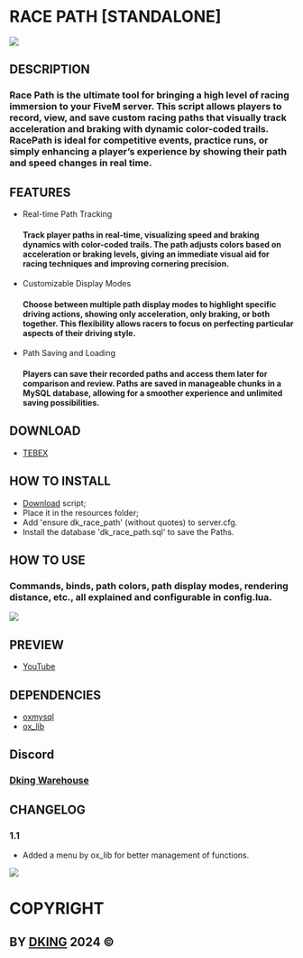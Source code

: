 # RACE PATH [STANDALONE]

![](https://cdn.discordapp.com/attachments/1295245827039563866/1301341406207676426/THUMB.png?ex=674272a0&is=67412120&hm=201bb49e1b9f4ae73b540ce8c9ae7a3d64acc6028ecdc06dfd783cde3ddd9d2a&)

## DESCRIPTION

### Race Path is the ultimate tool for bringing a high level of racing immersion to your FiveM server. This script allows players to record, view, and save custom racing paths that visually track acceleration and braking with dynamic color-coded trails. RacePath is ideal for competitive events, practice runs, or simply enhancing a player’s experience by showing their path and speed changes in real time.

## FEATURES

* Real-time Path Tracking
    #### Track player paths in real-time, visualizing speed and braking dynamics with color-coded trails. The path adjusts colors based on acceleration or braking levels, giving an immediate visual aid for racing techniques and improving cornering precision.
* Customizable Display Modes
    #### Choose between multiple path display modes to highlight specific driving actions, showing only acceleration, only braking, or both together. This flexibility allows racers to focus on perfecting particular aspects of their driving style.
* Path Saving and Loading
    #### Players can save their recorded paths and access them later for comparison and review. Paths are saved in manageable chunks in a MySQL database, allowing for a smoother experience and unlimited saving possibilities.

## DOWNLOAD

* [TEBEX](https://dking.tebex.io/package/6562199)

## HOW TO INSTALL

* [Download](https://keymaster.fivem.net/asset-grants) script;
* Place it in the resources folder;
* Add 'ensure dk_race_path' (without quotes) to server.cfg.
* Install the database 'dk_race_path.sql' to save the Paths.

## HOW TO USE

### Commands, binds, path colors, path display modes, rendering distance, etc., all explained and configurable in config.lua.
![](https://cdn.discordapp.com/attachments/1295245827039563866/1309773793694318633/config.png?ex=6742cd66&is=67417be6&hm=45ffe8d7fc87d433f406e549cd1dc04e4f28f690aa9ab88c2731b44a0bedf562&)

## PREVIEW

* [YouTube](https://youtu.be/JfWrEjP3NXc)

## DEPENDENCIES

* [oxmysql](https://github.com/overextended/oxmysql)
* [ox_lib](https://github.com/overextended/ox_lib)

## Discord

### [Dking Warehouse](https://discord.gg/Rw6vjcXspG)

## CHANGELOG

### 1.1

* Added a menu by ox_lib for better management of functions.

![](https://cdn.discordapp.com/attachments/1295245827039563866/1309778670038286386/image.png?ex=6742d1f1&is=67418071&hm=55a4ce3fb2997054d4f555f755c53f5bf7602cb8edad736a659b0fac0afbc881&)

# COPYRIGHT

## BY [DKING](https://github.com/Dking07) 2024 ©
